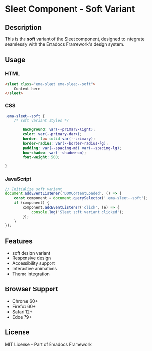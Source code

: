 # Sleet Component - Soft Variant

## Description
This is the **soft** variant of the Sleet component, designed to integrate seamlessly with the Emadocs Framework's design system.

## Usage

### HTML
```html
<sleet class="ema-sleet ema-sleet--soft">
    Content here
</sleet>
```

### CSS
```css
.ema-sleet--soft {
    /* soft variant styles */
    
        background: var(--primary-light);
        color: var(--primary-dark);
        border: 1px solid var(--primary);
        border-radius: var(--border-radius-lg);
        padding: var(--spacing-md) var(--spacing-lg);
        box-shadow: var(--shadow-sm);
        font-weight: 500;
    
}
```

### JavaScript
```javascript
// Initialize soft variant
document.addEventListener('DOMContentLoaded', () => {
    const component = document.querySelector('.ema-sleet--soft');
    if (component) {
        component.addEventListener('click', (e) => {
            console.log('Sleet soft variant clicked');
        });
    }
});
```

## Features
- soft design variant
- Responsive design
- Accessibility support
- Interactive animations
- Theme integration

## Browser Support
- Chrome 60+
- Firefox 60+
- Safari 12+
- Edge 79+

## License
MIT License - Part of Emadocs Framework

